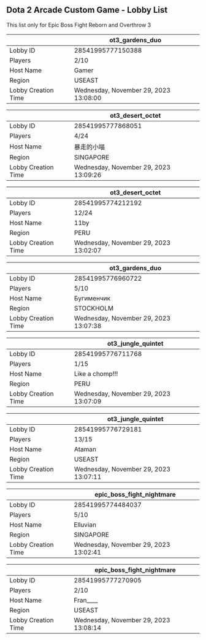 ## Dota 2 Arcade Custom Game - Lobby List

This list only for Epic Boss Fight Reborn and Overthrow 3

|  | ot3_gardens_duo |
| ------ | ------ |
| Lobby ID | 28541995777150388 |
| Players | 2/10 |
| Host Name | Gamer |
| Region | USEAST |
| Lobby Creation Time | Wednesday, November 29, 2023 13:08:00 |


|  | ot3_desert_octet |
| ------ | ------ |
| Lobby ID | 28541995777868051 |
| Players | 4/24 |
| Host Name | 暴走的小喵 |
| Region | SINGAPORE |
| Lobby Creation Time | Wednesday, November 29, 2023 13:09:26 |


|  | ot3_desert_octet |
| ------ | ------ |
| Lobby ID | 28541995774212192 |
| Players | 12/24 |
| Host Name | 11by |
| Region | PERU |
| Lobby Creation Time | Wednesday, November 29, 2023 13:02:07 |


|  | ot3_gardens_duo |
| ------ | ------ |
| Lobby ID | 28541995776960722 |
| Players | 5/10 |
| Host Name | Бугименчик |
| Region | STOCKHOLM |
| Lobby Creation Time | Wednesday, November 29, 2023 13:07:38 |


|  | ot3_jungle_quintet |
| ------ | ------ |
| Lobby ID | 28541995776711768 |
| Players | 1/15 |
| Host Name | Like a chomp!!! |
| Region | PERU |
| Lobby Creation Time | Wednesday, November 29, 2023 13:07:09 |


|  | ot3_jungle_quintet |
| ------ | ------ |
| Lobby ID | 28541995776729181 |
| Players | 13/15 |
| Host Name | Ataman |
| Region | USEAST |
| Lobby Creation Time | Wednesday, November 29, 2023 13:07:11 |


|  | epic_boss_fight_nightmare |
| ------ | ------ |
| Lobby ID | 28541995774484037 |
| Players | 5/10 |
| Host Name | Elluvian |
| Region | SINGAPORE |
| Lobby Creation Time | Wednesday, November 29, 2023 13:02:41 |


|  | epic_boss_fight_nightmare |
| ------ | ------ |
| Lobby ID | 28541995777270905 |
| Players | 2/10 |
| Host Name | Fran____ |
| Region | USEAST |
| Lobby Creation Time | Wednesday, November 29, 2023 13:08:14 |


